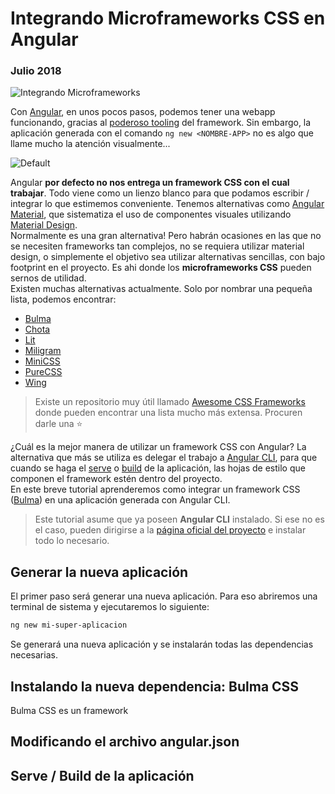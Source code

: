 # Integrando Microframeworks CSS en Angular
### Julio 2018

![Integrando Microframeworks](http://nicoavila.s3.amazonaws.com/articulos/20_01integrar-micro-frameworks-angular.jpg)

Con [Angular](https://angular.io/), en unos pocos pasos, podemos tener una webapp funcionando, gracias al [poderoso tooling](https://cli.angular.io/) del framework. Sin embargo, la aplicación generada con el comando ```ng new <NOMBRE-APP>``` no es algo que llame mucho la atención visualmente...

![Default](http://nicoavila.s3.amazonaws.com/articulos/20_02default-app.jpg)

Angular **por defecto no nos entrega un framework CSS con el cual trabajar**. Todo viene como un lienzo blanco para que podamos escribir / integrar lo que estimemos conveniente. Tenemos alternativas como [Angular Material](https://material.angular.io/), que sistematiza el uso de componentes visuales utilizando [Material Design](https://material.io/design/).  
Normalmente es una gran alternativa! Pero habrán ocasiones en las que no se necesiten frameworks tan complejos, no se requiera utilizar material design, o simplemente el objetivo sea utilizar alternativas sencillas, con bajo footprint en el proyecto. Es ahi donde los **microframeworks CSS** pueden sernos de utilidad.  
Existen muchas alternativas actualmente. Solo por nombrar una pequeña lista, podemos encontrar:

* [Bulma](https://bulma.io/)
* [Chota](https://jenil.github.io/chota/)
* [Lit](https://ajusa.github.io/lit/)
* [Miligram](https://milligram.io/)
* [MiniCSS](https://minicss.org/)
* [PureCSS](https://purecss.io/)
* [Wing](https://kbrsh.github.io/wing/)

> Existe un repositorio muy útil llamado [Awesome CSS Frameworks](https://github.com/troxler/awesome-css-frameworks) donde pueden encontrar una lista mucho más extensa. Procuren darle una :star:

¿Cuál es la mejor manera de utilizar un framework CSS con Angular? La alternativa que más se utiliza es delegar el trabajo a [Angular CLI](https://cli.angular.io), para que cuando se haga el [serve](https://github.com/angular/angular-cli/wiki/serve) o [build](https://github.com/angular/angular-cli/wiki/build) de la aplicación, las hojas de estilo que componen el framework estén dentro del proyecto.  
En este breve tutorial aprenderemos como integrar un framework CSS ([Bulma](https://bulma.io/)) en una aplicación generada con Angular CLI.

> Este tutorial asume que ya poseen **Angular CLI** instalado. Si ese no es el caso, pueden dirigirse a la [página oficial del proyecto](https://cli.angular.io/) e instalar todo lo necesario.

## Generar la nueva aplicación
El primer paso será generar una nueva aplicación. Para eso abriremos una terminal de sistema y ejecutaremos lo siguiente:

```bash
ng new mi-super-aplicacion
```
Se generará una nueva aplicación y se instalarán todas las dependencias necesarias.

## Instalando la nueva dependencia: Bulma CSS
Bulma CSS es un framework

## Modificando el archivo angular.json

## Serve / Build de la aplicación
